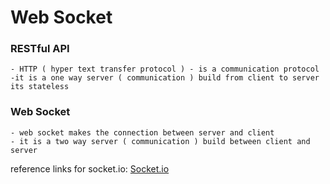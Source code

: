 # Web Socket

### RESTful API

    - HTTP ( hyper text transfer protocol ) - is a communication protocol
    -it is a one way server ( communication ) build from client to server
    its stateless

### Web Socket

    - web socket makes the connection between server and client
    - it is a two way server ( communication ) build between client and server

reference links for socket.io: <a href='https://socket.io/'>Socket.io</a>

